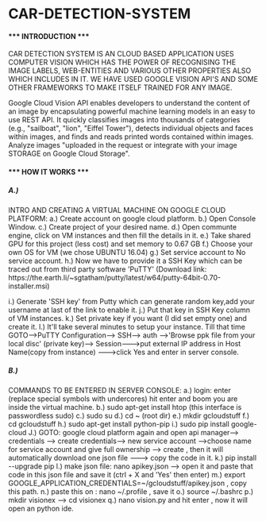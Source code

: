 # CAR-DETECTION-SYSTEM

<h4>*** INTRODUCTION ***</h4>

CAR DETECTION SYSTEM IS AN CLOUD BASED APPLICATION USES COMPUTER VISION WHICH HAS THE POWER OF RECOGNISING THE IMAGE LABELS, WEB-ENTITIES AND VARIOUS OTHER PROPERTIES ALSO 
WHICH INCLUDES IN IT. WE HAVE USED GOOGLE VISION API'S AND SOME OTHER FRAMEWORKS TO MAKE ITSELF TRAINED FOR ANY IMAGE. 

Google Cloud Vision API enables developers to understand the content of an image by encapsulating powerful machine learning models in an easy to use REST API.
It quickly classifies images into thousands of categories (e.g., "sailboat", "lion", "Eiffel Tower"), detects individual objects and faces within images, and
finds and reads printed words contained within images. Analyze images "uploaded in the request or integrate with your image STORAGE on Google Cloud Storage".

<h4>*** HOW IT WORKS ***</h4>

<h5>A.)</h5> INTRO AND CREATING A VIRTUAL MACHINE ON GOOGLE CLOUD PLATFORM:
  a.) Create account on google cloud platform.
  b.) Open Console Window.
  c.) Create project of your desired name.
  d.) Open communte engine, click on VM instances and then fill the details in it.
  e.) Take shared GPU for this project (less cost) and set memory to 0.67 GB
  f.) Choose your own OS for VM (we chose UBUNTU 16.04)
  g.) Set service account to No service account.
  h.) Now we have to provide it a SSH Key which can be traced out from third party software 'PuTTY' 
(Download link: https://the.earth.li/~sgtatham/putty/latest/w64/putty-64bit-0.70-installer.msi) 
  
  i.) Generate 'SSH key' from Putty which can generate random key,add your username at last of the link to enable it.
  j.) Put that key in SSH Key column of VM instances.
  k.) Set private key if you want (I did set empty one) and create it.
  l.) It'll take several minutes to setup your instance. Till that time GOTO-->PuTTY Configuration--> SSH--> auth -->'Browse ppk file from your local disc'
(private key)--> Session--->put external IP address in Host Name(copy from instance) --->click Yes and enter in server console.
 
<h5>B.)</h5> COMMANDS TO BE ENTERED IN SERVER CONSOLE:
  a.) login: enter <username> (replace special symbols with undercores) hit enter and boom you are inside the virtual machine.
  b.) sudo apt-get install htop (this interface is passwordless sudo)
  c.) sudo su
  d.) cd ~ (root dir)
  e.) mkdir gcloudstuff
  f.) cd gcloudstuff
  h.) sudo apt-get install python-pip
  i.) sudo pip install google-cloud
  J.) GOTO: google cloud platform again and open api manager--> credentials --> create credentials--> new service account -->choose name for service account and give 
full ownership --> create , then it will automatically download one json file ---> copy the code in it.
  k.) pip install --upgrade pip
  l.) make json file: nano apikey.json --> open it and paste that code in this json file and save it (ctrl + X and 'Yes' then enter)
  m.) export GOOGLE_APPLICATION_CREDENTIALS=~/gcloudstuff/apikey.json , copy this path.
  n.) paste this on : nano ~/.profile , save it
  o.) source ~/.bashrc
  p.) mkdir visionex --> cd visionex
  q.) nano vision.py and hit enter , now it will open an python ide.
